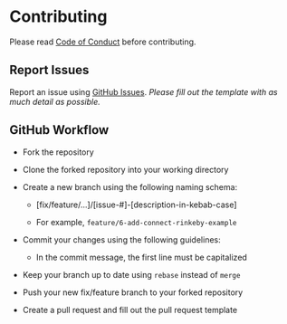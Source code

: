# Contributing

Please read [Code of Conduct](CODE_OF_CONDUCT.md) before contributing.

## Report Issues

Report an issue using [GitHub Issues](https://github.com/JoinColony/consent-banner/issues). _Please fill out the template with as much detail as possible._

## GitHub Workflow

- Fork the repository

- Clone the forked repository into your working directory

- Create a new branch using the following naming schema:

  - [fix/feature/...]/[issue-#]-[description-in-kebab-case]

  - For example, `feature/6-add-connect-rinkeby-example`

- Commit your changes using the following guidelines:

  - In the commit message, the first line must be capitalized

- Keep your branch up to date using `rebase` instead of `merge`

- Push your new fix/feature branch to your forked repository

- Create a pull request and fill out the pull request template
